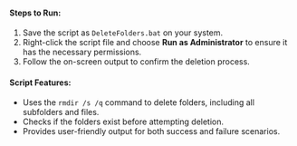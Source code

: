 #### Steps to Run:
1. Save the script as `DeleteFolders.bat` on your system.
2. Right-click the script file and choose **Run as Administrator** to ensure it has the necessary permissions.
3. Follow the on-screen output to confirm the deletion process.

#### Script Features:
- Uses the `rmdir /s /q` command to delete folders, including all subfolders and files.
- Checks if the folders exist before attempting deletion.
- Provides user-friendly output for both success and failure scenarios.
